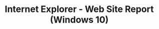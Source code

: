---
title: Internet Explorer - Web Site Report (Windows 10)
description: The Internet Explorer - Web Site Report screen shows the URL, your organization's compatibility rating, issue count, and resolved issue count, for each of the websites visited in your organization.
redirect_url: https://technet.microsoft.com/en-us/itpro/windows/deploy/manage-windows-upgrades-with-upgrade-analytics
---
